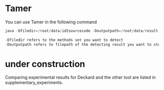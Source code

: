 # Tamer



You can use Tamer in the following command

```java
java -Dfiledir=/root/data/id2sourcecode -Doutputpath=/root/data/result.csv -jar finals-1.0-SNAPSHOT.jar
    
-Dfiledir refers to the methods set you want to detect
-Doutputpath refers to filepath of the detecting result you want to store
```

# under construction
Comparing experimental results for Deckard and the other tool are listed in supplementary_experiments.



